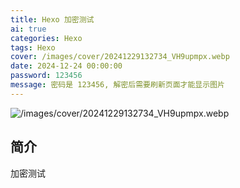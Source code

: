 ```yaml
---
title: Hexo 加密测试
ai: true
categories: Hexo
tags: Hexo
cover: /images/cover/20241229132734_VH9upmpx.webp
date: 2024-12-24 00:00:00
password: 123456   
message: 密码是 123456, 解密后需要刷新页面才能显示图片
---
```


![/images/cover/20241229132734_VH9upmpx.webp](/images/cover/20241229132734_VH9upmpx.webp)

## 简介

加密测试

